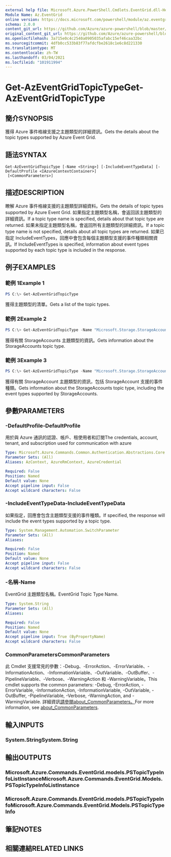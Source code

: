 ```yaml
---
external help file: Microsoft.Azure.PowerShell.Cmdlets.EventGrid.dll-Help.xml
Module Name: Az.EventGrid
online version: https://docs.microsoft.com/powershell/module/az.eventgrid/get-azeventgridtopictype
schema: 2.0.0
content_git_url: https://github.com/Azure/azure-powershell/blob/master/src/EventGrid/EventGrid/help/Get-AzEventGridTopicType.md
original_content_git_url: https://github.com/Azure/azure-powershell/blob/master/src/EventGrid/EventGrid/help/Get-AzEventGridTopicType.md
ms.openlocfilehash: 3a715e0c4c2540a0905035afabc15ef46caa32bc
ms.sourcegitcommit: 4dfb0cc533b83f77afdcfbe2618c1e6c8d221330
ms.translationtype: MT
ms.contentlocale: zh-TW
ms.lasthandoff: 03/04/2021
ms.locfileid: "101911994"
---
```

# <span data-ttu-id="e49cb-101">Get-AzEventGridTopicType</span><span class="sxs-lookup"><span data-stu-id="e49cb-101">Get-AzEventGridTopicType</span></span>

## <span data-ttu-id="e49cb-102">簡介</span><span class="sxs-lookup"><span data-stu-id="e49cb-102">SYNOPSIS</span></span>
<span data-ttu-id="e49cb-103">獲得 Azure 事件格線支援之主題類型的詳細資訊。</span><span class="sxs-lookup"><span data-stu-id="e49cb-103">Gets the details about the topic types supported by Azure Event Grid.</span></span>

## <span data-ttu-id="e49cb-104">語法</span><span class="sxs-lookup"><span data-stu-id="e49cb-104">SYNTAX</span></span>

```
Get-AzEventGridTopicType [-Name <String>] [-IncludeEventTypeData] [-DefaultProfile <IAzureContextContainer>]
 [<CommonParameters>]
```

## <span data-ttu-id="e49cb-105">描述</span><span class="sxs-lookup"><span data-stu-id="e49cb-105">DESCRIPTION</span></span>
<span data-ttu-id="e49cb-106">瞭解 Azure 事件格線支援的主題類型詳細資料。</span><span class="sxs-lookup"><span data-stu-id="e49cb-106">Gets the details of topic types supported by Azure Event Grid.</span></span>
<span data-ttu-id="e49cb-107">如果指定主題類型名稱，會返回該主題類型的詳細資訊。</span><span class="sxs-lookup"><span data-stu-id="e49cb-107">If a topic type name is specified, details about that topic type are returned.</span></span>
<span data-ttu-id="e49cb-108">如果未指定主題類型名稱，會返回所有主題類型的詳細資訊。</span><span class="sxs-lookup"><span data-stu-id="e49cb-108">If a topic type name is not specified, details about all topic types are returned.</span></span>
<span data-ttu-id="e49cb-109">如果已指定 IncludeEventTypes，回應中會包含每個主題類型支援的事件種類相關資訊。</span><span class="sxs-lookup"><span data-stu-id="e49cb-109">If IncludeEventTypes is specified, information about event types supported by each topic type is included in the response.</span></span>

## <span data-ttu-id="e49cb-110">例子</span><span class="sxs-lookup"><span data-stu-id="e49cb-110">EXAMPLES</span></span>

### <span data-ttu-id="e49cb-111">範例 1</span><span class="sxs-lookup"><span data-stu-id="e49cb-111">Example 1</span></span>
```powershell
PS C:\> Get-AzEventGridTopicType
```

<span data-ttu-id="e49cb-112">獲得主題類型的清單。</span><span class="sxs-lookup"><span data-stu-id="e49cb-112">Gets a list of the topic types.</span></span>

### <span data-ttu-id="e49cb-113">範例 2</span><span class="sxs-lookup"><span data-stu-id="e49cb-113">Example 2</span></span>
```powershell
PS C:\> Get-AzEventGridTopicType -Name "Microsoft.Storage.StorageAccounts"
```

<span data-ttu-id="e49cb-114">獲得有關 StorageAccounts 主題類型的資訊。</span><span class="sxs-lookup"><span data-stu-id="e49cb-114">Gets information about the StorageAccounts topic type.</span></span>

### <span data-ttu-id="e49cb-115">範例 3</span><span class="sxs-lookup"><span data-stu-id="e49cb-115">Example 3</span></span>
```powershell
PS C:\> Get-AzEventGridTopicType -Name "Microsoft.Storage.StorageAccounts" -IncludeEventTypeData
```

<span data-ttu-id="e49cb-116">獲得有關 StorageAccount 主題類型的資訊，包括 StorageAccount 支援的事件種類。</span><span class="sxs-lookup"><span data-stu-id="e49cb-116">Gets information about the StorageAccounts topic type, including the event types supported by StorageAccounts.</span></span>

## <span data-ttu-id="e49cb-117">參數</span><span class="sxs-lookup"><span data-stu-id="e49cb-117">PARAMETERS</span></span>

### <span data-ttu-id="e49cb-118">-DefaultProfile</span><span class="sxs-lookup"><span data-stu-id="e49cb-118">-DefaultProfile</span></span>
<span data-ttu-id="e49cb-119">用於與 Azure 通訊的認證、帳戶、租使用者和訂閱</span><span class="sxs-lookup"><span data-stu-id="e49cb-119">The credentials, account, tenant, and subscription used for communication with azure</span></span>

```yaml
Type: Microsoft.Azure.Commands.Common.Authentication.Abstractions.Core.IAzureContextContainer
Parameter Sets: (All)
Aliases: AzContext, AzureRmContext, AzureCredential

Required: False
Position: Named
Default value: None
Accept pipeline input: False
Accept wildcard characters: False
```

### <span data-ttu-id="e49cb-120">-IncludeEventTypeData</span><span class="sxs-lookup"><span data-stu-id="e49cb-120">-IncludeEventTypeData</span></span>
<span data-ttu-id="e49cb-121">如果指定，回應會包含主題類型支援的事件種類。</span><span class="sxs-lookup"><span data-stu-id="e49cb-121">If specified, the response will include the event types supported by a topic type.</span></span>

```yaml
Type: System.Management.Automation.SwitchParameter
Parameter Sets: (All)
Aliases:

Required: False
Position: Named
Default value: None
Accept pipeline input: False
Accept wildcard characters: False
```

### <span data-ttu-id="e49cb-122">-名稱</span><span class="sxs-lookup"><span data-stu-id="e49cb-122">-Name</span></span>
<span data-ttu-id="e49cb-123">EventGrid 主題類型名稱。</span><span class="sxs-lookup"><span data-stu-id="e49cb-123">EventGrid Topic Type Name.</span></span>

```yaml
Type: System.String
Parameter Sets: (All)
Aliases:

Required: False
Position: Named
Default value: None
Accept pipeline input: True (ByPropertyName)
Accept wildcard characters: False
```

### <span data-ttu-id="e49cb-124">CommonParameters</span><span class="sxs-lookup"><span data-stu-id="e49cb-124">CommonParameters</span></span>
<span data-ttu-id="e49cb-125">此 Cmdlet 支援常見的參數：-Debug、-ErrorAction、-ErrorVariable、-InformationAction、-InformationVariable、-OutVariable、-OutBuffer、-PipelineVariable、-Verbose、-WarningAction 和 -WarningVariable。</span><span class="sxs-lookup"><span data-stu-id="e49cb-125">This cmdlet supports the common parameters: -Debug, -ErrorAction, -ErrorVariable, -InformationAction, -InformationVariable, -OutVariable, -OutBuffer, -PipelineVariable, -Verbose, -WarningAction, and -WarningVariable.</span></span> <span data-ttu-id="e49cb-126">詳細資訊[請參閱about_CommonParameters。](http://go.microsoft.com/fwlink/?LinkID=113216)</span><span class="sxs-lookup"><span data-stu-id="e49cb-126">For more information, see [about_CommonParameters](http://go.microsoft.com/fwlink/?LinkID=113216).</span></span>

## <span data-ttu-id="e49cb-127">輸入</span><span class="sxs-lookup"><span data-stu-id="e49cb-127">INPUTS</span></span>

### <span data-ttu-id="e49cb-128">System.String</span><span class="sxs-lookup"><span data-stu-id="e49cb-128">System.String</span></span>

## <span data-ttu-id="e49cb-129">輸出</span><span class="sxs-lookup"><span data-stu-id="e49cb-129">OUTPUTS</span></span>

### <span data-ttu-id="e49cb-130">Microsoft.Azure.Commands.EventGrid.models.PSTopicTypeInfoListInstance</span><span class="sxs-lookup"><span data-stu-id="e49cb-130">Microsoft.Azure.Commands.EventGrid.Models.PSTopicTypeInfoListInstance</span></span>

### <span data-ttu-id="e49cb-131">Microsoft.Azure.Commands.EventGrid.models.PSTopicTypeInfo</span><span class="sxs-lookup"><span data-stu-id="e49cb-131">Microsoft.Azure.Commands.EventGrid.Models.PSTopicTypeInfo</span></span>

## <span data-ttu-id="e49cb-132">筆記</span><span class="sxs-lookup"><span data-stu-id="e49cb-132">NOTES</span></span>

## <span data-ttu-id="e49cb-133">相關連結</span><span class="sxs-lookup"><span data-stu-id="e49cb-133">RELATED LINKS</span></span>
